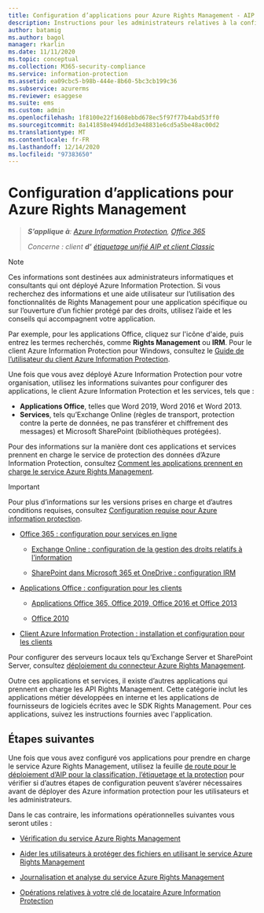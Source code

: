 ```yaml
---
title: Configuration d’applications pour Azure Rights Management - AIP
description: Instructions pour les administrateurs relatives à la configuration d’applications et de services pour prendre en charge le service de protection Azure Rights Management d’Azure Information Protection.
author: batamig
ms.author: bagol
manager: rkarlin
ms.date: 11/11/2020
ms.topic: conceptual
ms.collection: M365-security-compliance
ms.service: information-protection
ms.assetid: ea09cbc5-b98b-444e-8b60-5bc3cb199c36
ms.subservice: azurerms
ms.reviewer: esaggese
ms.suite: ems
ms.custom: admin
ms.openlocfilehash: 1f8100e22f1608ebbd678ec5f97f77b4abd53ff0
ms.sourcegitcommit: 8a141858e494dd1d3e48831e6cd5a5be48ac00d2
ms.translationtype: MT
ms.contentlocale: fr-FR
ms.lasthandoff: 12/14/2020
ms.locfileid: "97383650"
---
```

# <a name="configuring-applications-for-azure-rights-management"></a>Configuration d’applications pour Azure Rights Management

>***S’applique à**: [Azure Information Protection](https://azure.microsoft.com/pricing/details/information-protection), [Office 365](https://download.microsoft.com/download/E/C/F/ECF42E71-4EC0-48FF-AA00-577AC14D5B5C/Azure_Information_Protection_licensing_datasheet_EN-US.pdf)*
>
>*Concerne : client **d'** [étiquetage unifié AIP et client Classic](faqs.md#whats-the-difference-between-the-azure-information-protection-classic-and-unified-labeling-clients)*

> [!NOTE]
> Ces informations sont destinées aux administrateurs informatiques et consultants qui ont déployé Azure Information Protection. Si vous recherchez des informations et une aide utilisateur sur l’utilisation des fonctionnalités de Rights Management pour une application spécifique ou sur l’ouverture d’un fichier protégé par des droits, utilisez l’aide et les conseils qui accompagnent votre application.
>
> Par exemple, pour les applications Office, cliquez sur l'icône d'aide, puis entrez les termes recherchés, comme **Rights Management** ou **IRM**. Pour le client Azure Information Protection pour Windows, consultez le [Guide de l’utilisateur du client Azure Information Protection](./rms-client/clientv2-user-guide.md).

Une fois que vous avez déployé Azure Information Protection pour votre organisation, utilisez les informations suivantes pour configurer des applications, le client Azure Information Protection et les services, tels que :

- **Applications Office**, telles que Word 2019, Word 2016 et Word 2013. 
- **Services**, tels qu’Exchange Online (règles de transport, protection contre la perte de données, ne pas transférer et chiffrement des messages) et Microsoft SharePoint (bibliothèques protégées). 

Pour des informations sur la manière dont ces applications et services prennent en charge le service de protection des données d’Azure Information Protection, consultez [Comment les applications prennent en charge le service Azure Rights Management](applications-support.md).

> [!IMPORTANT]
> Pour plus d’informations sur les versions prises en charge et d’autres conditions requises, consultez [Configuration requise pour Azure information protection](requirements.md).

-   [Office 365 : configuration pour services en ligne](configure-office365.md)

    -   [Exchange Online : configuration de la gestion des droits relatifs à l’information](configure-office365.md#exchangeonline-irm-configuration)

    -   [SharePoint dans Microsoft 365 et OneDrive : configuration IRM](configure-office365.md#sharepoint-in-microsoft-365-and-onedrive-irm-configuration)

- [Applications Office : configuration pour les clients](configure-office-apps.md)

    -   [Applications Office 365, Office 2019, Office 2016 et Office 2013](configure-office-apps.md#office365-apps-office-2019-office-2016-and-office-2013)

    -   [Office 2010](configure-office-apps.md#office2010)

-   [Client Azure Information Protection : installation et configuration pour les clients](configure-client.md)

Pour configurer des serveurs locaux tels qu’Exchange Server et SharePoint Server, consultez [déploiement du connecteur Azure Rights Management](deploy-rms-connector.md).

Outre ces applications et services, il existe d’autres applications qui prennent en charge les API Rights Management. Cette catégorie inclut les applications métier développées en interne et les applications de fournisseurs de logiciels écrites avec le SDK Rights Management. Pour ces applications, suivez les instructions fournies avec l'application.

## <a name="next-steps"></a>Étapes suivantes

Une fois que vous avez configuré vos applications pour prendre en charge le service Azure Rights Management, utilisez la feuille [de route pour le déploiement d’AIP pour la classification, l’étiquetage et la protection](deployment-roadmap-classify-label-protect.md) pour vérifier si d’autres étapes de configuration peuvent s’avérer nécessaires avant de déployer des Azure information protection pour les utilisateurs et les administrateurs. 

Dans le cas contraire, les informations opérationnelles suivantes vous seront utiles :

- [Vérification du service Azure Rights Management](verify.md)

- [Aider les utilisateurs à protéger des fichiers en utilisant le service Azure Rights Management](help-users.md)

- [Journalisation et analyse du service Azure Rights Management](log-analyze-usage.md)

- [Opérations relatives à votre clé de locataire Azure Information Protection](operations-tenant-key.md)


